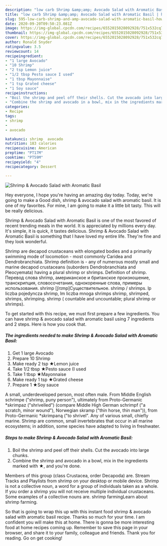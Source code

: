 ```yaml
---
description: "low carb Shrimp &amp;amp; Avocado Salad with Aromatic Basil | how to make good Shrimp &amp;amp; Avocado Salad with Aromatic Basil"
title: "low carb Shrimp &amp;amp; Avocado Salad with Aromatic Basil | how to make good Shrimp &amp;amp; Avocado Salad with Aromatic Basil"
slug: 595-low-carb-shrimp-and-amp-avocado-salad-with-aromatic-basil-how-to-make-good-shrimp-and-amp-avocado-salad-with-aromatic-basil
date: 2020-09-20T09:50:23.081Z
image: https://img-global.cpcdn.com/recipes/6552015028092928/751x532cq70/shrimp-avocado-salad-with-aromatic-basil-recipe-main-photo.jpg
thumbnail: https://img-global.cpcdn.com/recipes/6552015028092928/751x532cq70/shrimp-avocado-salad-with-aromatic-basil-recipe-main-photo.jpg
cover: https://img-global.cpcdn.com/recipes/6552015028092928/751x532cq70/shrimp-avocado-salad-with-aromatic-basil-recipe-main-photo.jpg
author: Ronald Snyder
ratingvalue: 3.5
reviewcount: 14
recipeingredient:
- "1 large Avocado"
- "10 Shrimp"
- "2 tsp Lemon juice"
- "1/2 tbsp Pesto sauce I used"
- "1 tbsp Mayonnaise"
- "1 tsp Grated cheese"
- "1 Soy sauce"
recipeinstructions:
- "Boil the shrimp and peel off their shells. Cut the avocado into large chunks."
- "Combine the shrimp and avocado in a bowl, mix in the ingredients marked with ★, and you&#39;re done."
categories:
- Recipe
tags:
- shrimp
- 
- avocado

katakunci: shrimp  avocado 
nutrition: 183 calories
recipecuisine: American
preptime: "PT17M"
cooktime: "PT59M"
recipeyield: "4"
recipecategory: Dessert

---
```



![Shrimp &amp; Avocado Salad with Aromatic Basil](https://img-global.cpcdn.com/recipes/6552015028092928/751x532cq70/shrimp-avocado-salad-with-aromatic-basil-recipe-main-photo.jpg)

Hey everyone, I hope you're having an amazing day today. Today, we're going to make a Good dish, shrimp &amp; avocado salad with aromatic basil. It is one of my favorites. For mine, I am going to make it a little bit tasty. This will be really delicious.

Shrimp &amp; Avocado Salad with Aromatic Basil is one of the most favored of recent trending meals in the world. It is appreciated by millions every day. It's simple, it is quick, it tastes delicious. Shrimp &amp; Avocado Salad with Aromatic Basil is something that I have loved my entire life. They're fine and they look wonderful.

Shrimp are decapod crustaceans with elongated bodies and a primarily swimming mode of locomotion - most commonly Caridea and Dendrobranchiata. Shrimp definition is - any of numerous mostly small and marine decapod crustaceans (suborders Dendrobranchiata and Pleocyemata) having a plural shrimp or shrimps. Definition of shrimp. Перевод слова shrimp, американское и британское произношение, транскрипция, словосочетания, однокоренные слова, примеры использования. shrimp [ʃrɪmp]Существительное. shrimp / shrimps. lp liczba pojedyncza shrimp, lm liczba mnoga shrimps shrimp, shrimped, shrimps, shrimping. shrimp ( countable and uncountable; plural shrimp or shrimps).


To get started with this recipe, we must first prepare a few ingredients. You can have shrimp &amp; avocado salad with aromatic basil using 7 ingredients and 2 steps. Here is how you cook that.

<!--inarticleads1-->

##### The ingredients needed to make Shrimp &amp; Avocado Salad with Aromatic Basil:

1. Get 1 large Avocado
1. Prepare 10 Shrimp
1. Make ready 2 tsp ★Lemon juice
1. Take 1/2 tbsp ★Pesto sauce (I used
1. Take 1 tbsp ★Mayonnaise
1. Make ready 1 tsp ★Grated cheese
1. Prepare 1 ★Soy sauce


A small, underdeveloped person, most often male. From Middle English schrimpe (&#34;shrimp, puny person&#34;), ultimately from Proto-Germanic *skrimpaz (&#34;shrivelled&#34;) (compare Middle High German schrimpf (&#34;a scratch, minor wound&#34;), Norwegian skramp (&#34;thin horse, thin man&#34;)), from Proto-Germanic *skrimpaną (&#34;to shrivel&#34;. Any of various small, chiefly marine. Shrimp are common, small invertebrates that occur in all marine ecosystems; in addition, some species have adapted to living in freshwater. 

<!--inarticleads2-->

##### Steps to make Shrimp &amp; Avocado Salad with Aromatic Basil:

1. Boil the shrimp and peel off their shells. Cut the avocado into large chunks.
1. Combine the shrimp and avocado in a bowl, mix in the ingredients marked with ★, and you&#39;re done.


Members of this group (class Crustacea, order Decapoda) are. Stream Tracks and Playlists from shrimp on your desktop or mobile device. Shrimp is not a collective noun, a word for a group of individuals taken as a whole. If you order a shrimp you will not receive multiple individual crustaceans. Some examples of a collective nouns are. shrimp farmingLearn about shrimp farming. 

So that is going to wrap this up with this instant food shrimp &amp; avocado salad with aromatic basil recipe. Thanks so much for your time. I am confident you will make this at home. There is gonna be more interesting food at home recipes coming up. Remember to save this page in your browser, and share it to your family, colleague and friends. Thank you for reading. Go on get cooking!
